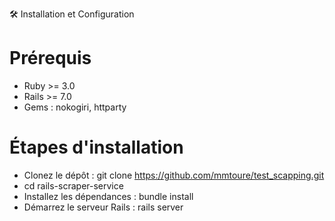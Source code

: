 🛠️ Installation et Configuration

#  Prérequis
* Ruby >= 3.0
* Rails >= 7.0
* Gems : nokogiri, httparty

# Étapes d'installation
* Clonez le dépôt : git clone https://github.com/mmtoure/test_scapping.git 
* cd rails-scraper-service
* Installez les dépendances : bundle install
* Démarrez le serveur Rails : rails server
